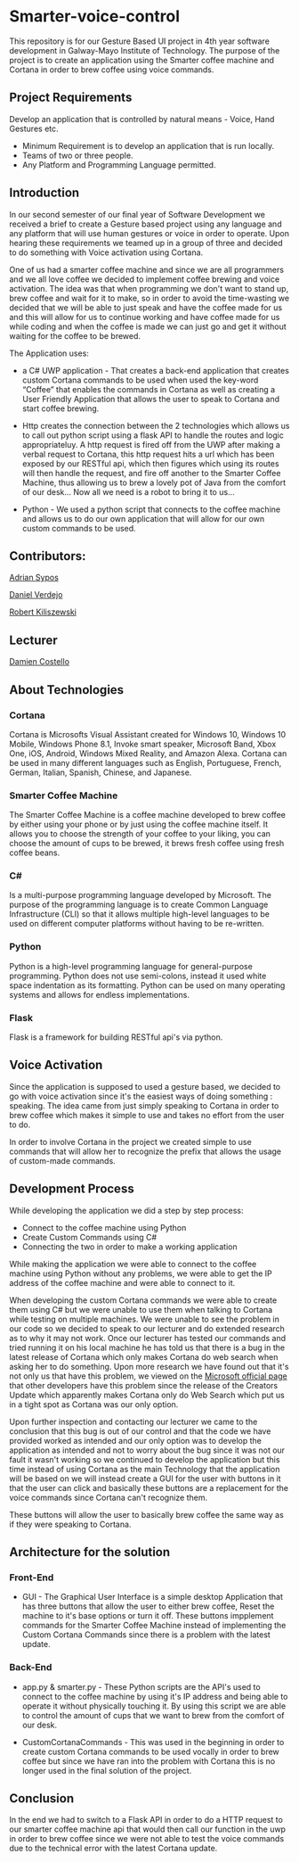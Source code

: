 # Smarter-voice-control


This repository is for our Gesture Based UI project in 4th year software development in Galway-Mayo Institute of Technology. The purpose of the project is to create an application using the Smarter coffee machine and Cortana in order to brew coffee using voice commands.


## Project Requirements
Develop an application that is controlled by natural means - Voice, Hand Gestures etc.


* Minimum Requirement is to develop an application that is run locally.
* Teams of two or three people.
* Any Platform and Programming Language permitted.


## Introduction
In our second semester of our final year of Software Development we received a brief to create a Gesture based project using any language and any platform that will use human gestures or voice in order to operate. Upon hearing these requirements we teamed up in a group of three and decided to do something with Voice activation using Cortana. 


One of us had a smarter coffee machine and since we are all programmers and we all love coffee we decided to implement coffee brewing and voice activation. The idea was that when programming we don't want to stand up, brew coffee and wait for it to make, so in order to avoid the time-wasting we decided that we will be able to just speak and have the coffee made for us and this will allow for us to continue working and have coffee made for us while coding and when the coffee is made we can just go and get it without waiting for the coffee to be brewed.


The Application uses:


* a C# UWP application - That creates a back-end application that creates custom Cortana commands to be used when used the key-word “Coffee” that enables the commands in Cortana as well as creating a User Friendly Application that allows the user to speak to Cortana and start coffee brewing.

* Http creates the connection between the 2 technologies which allows us to call out python script using a flask API to handle the routes and logic appropriateluy. A http request is fired off from the UWP after making a verbal request to Cortana, this http request hits a url which has been exposed by our RESTful api, which then figures which using its routes will then handle the request, and fire off another to the Smarter Coffee Machine, thus allowing us to brew a lovely pot of Java from the comfort of our desk... Now all we need is a robot to bring it to us...

* Python - We used a python script that connects to the coffee machine and allows us to do our own application that will allow for our own custom commands to be used.




## Contributors:
[Adrian Sypos](https://github.com/sarlianth)


[Daniel Verdejo](https://github.com/verdagio)


[Robert Kiliszewski](https://github.com/robertkiliszewski)


## Lecturer
[Damien Costello](https://github.com/arkiq)


## About Technologies


### Cortana


Cortana is Microsofts Visual Assistant created for Windows 10, Windows 10 Mobile, Windows Phone 8.1, Invoke smart speaker, Microsoft Band, Xbox One, iOS, Android, Windows Mixed Reality, and Amazon Alexa. Cortana can be used in many different languages such as English, Portuguese, French, German, Italian, Spanish, Chinese, and Japanese.


### Smarter Coffee Machine 
The Smarter Coffee Machine is a coffee machine developed to brew coffee by either using your phone or by just using the coffee machine itself. It allows you to choose the strength of your coffee to your liking, you can choose the amount of cups to be brewed, it brews fresh coffee using fresh coffee beans.


### C#
Is a multi-purpose programming language developed by Microsoft. The purpose of the programming language is to create Common Language Infrastructure (CLI) so that it allows multiple high-level languages to be used on different computer platforms without having to be re-written.


### Python
Python is a high-level programming language for general-purpose programming. Python does not use semi-colons, instead it used white space indentation as its formatting. Python can be used on many operating systems and allows for endless implementations.

### Flask
Flask is a framework for building RESTful api's via python.

## Voice Activation


Since the application is supposed to used a gesture based, we decided to go with voice activation since it's the easiest ways of doing something : speaking. The idea came from just simply speaking to Cortana in order to brew coffee which makes it simple to use and takes no effort from the user to do.


In order to involve Cortana in the project we created simple to use commands that will allow her to recognize the prefix that allows the usage of custom-made commands.


## Development Process


While developing the application we did a step by step process:
* Connect to the coffee machine using Python
* Create Custom Commands using C#
* Connecting the two in order to make a working application


While making the application we were able to connect to the coffee machine using Python without any problems, we were able to get the IP address of the coffee machine and were able to connect to it.


When developing the custom Cortana commands we were able to create them using C# but we were unable to use them when talking to Cortana while testing on multiple machines. We were unable to see the problem in our code so we decided to speak to our lecturer and do extended research as to why it may not work. Once our lecturer has tested our commands and tried running it on his local machine he has told us that there is a bug in the latest release of Cortana which only makes Cortana do web search when asking her to do something. Upon more research we have found out that it's not only us that have this problem, we viewed on the [Microsoft official page](https://answers.microsoft.com/en-us/windows/forum/windows_10-win_cortana-winpc/cortana-only-providing-web-search-answers-since/2afe3c97-f578-4c58-b7d9-8b6768d453c4) that other developers have this problem since the release of the Creators Update which apparently makes Cortana only do Web Search which put us in a tight spot as Cortana was our only option.


Upon further inspection and contacting our lecturer we came to the conclusion that this bug is out of our control and that the code we have provided worked as intended and our only option was to develop the application as intended and not to worry about the bug since it was not our fault it wasn't working so we continued to develop the application but this time instead of using Cortana as the main Technology that the application will be based on we will instead create a GUI for the user with buttons in it that the user can click and basically these buttons are a replacement for the voice commands since Cortana can't recognize them.

These buttons will allow the user to basically brew coffee the same way as if they were speaking to Cortana.

## Architecture for the solution

### Front-End

* GUI - The Graphical User Interface is a simple desktop Application that has three buttons that allow the user to either brew coffee, Reset the machine to it's base options or turn it off. These buttons impplement commands for the Smarter Coffee Machine instead of implementing the Custom Cortana Commands since there is a problem with the latest update.

### Back-End
* app.py & smarter.py - These Python scripts are the API's used to connect to the coffee machine by using it's IP address and being able to operate it without physically touching it. By using this script we are able to control the amount of cups that we want to brew from the comfort of our desk.

* CustomCortanaCommands - This was used in the beginning in order to create custom Cortana commands to be used vocally in order to brew coffee but since we have ran into the problem with Cortana this is no longer used in the final solution of the project.

## Conclusion

In the end we had to switch to a Flask API in order to do a HTTP request to our smarter coffee machine api that would then call our function in the uwp in order to brew coffee since we were not able to test the voice commands due to the technical error with the latest Cortana update.
